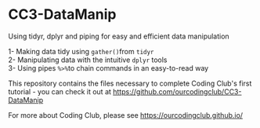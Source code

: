 # CC3-DataManip
Using tidyr, dplyr and piping for easy and efficient data manipulation

1- Making data tidy using `gather()`from `tidyr` <br>
2- Manipulating data with the intuitive `dplyr` tools <br>
3- Using pipes `%>%`to chain commands in an easy-to-read way <br>

This repository contains the files necessary to complete Coding Club's first tutorial - you can check it out at https://github.com/ourcodingclub/CC3-DataManip


For more about Coding Club, please see https://ourcodingclub.github.io/
